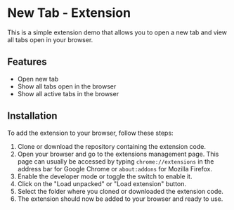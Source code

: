 # New Tab - Extension

This is a simple extension demo that allows you to open a new tab and view all tabs open in your browser.

## Features

- Open new tab
- Show all tabs open in the browser
- Show all active tabs in the browser

## Installation

To add the extension to your browser, follow these steps:

1. Clone or download the repository containing the extension code.
2. Open your browser and go to the extensions management page. This page can usually be accessed by typing `chrome://extensions` in the address bar for Google Chrome or `about:addons` for Mozilla Firefox.
3. Enable the developer mode or toggle the switch to enable it.
4. Click on the "Load unpacked" or "Load extension" button.
5. Select the folder where you cloned or downloaded the extension code.
6. The extension should now be added to your browser and ready to use.
